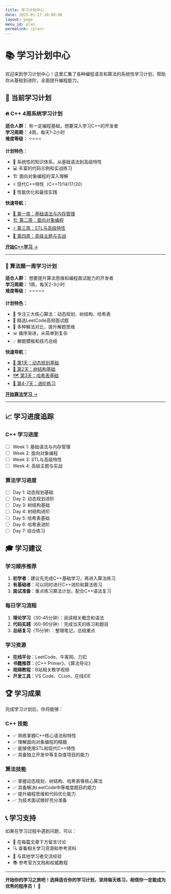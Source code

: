 ```yaml
---
title: 学习计划中心
date: 2025-01-27 10:00:00
layout: page
menu_id: plan
permalink: /plan/
---
```


# 📚 学习计划中心

欢迎来到学习计划中心！这里汇集了各种编程语言和算法的系统性学习计划，帮助你从基础到进阶，全面提升编程能力。

## 🎯 当前学习计划

### 🔥 C++ 4周系统学习计划
**适合人群：** 有一定编程基础，想要深入学习C++的开发者  
**学习周期：** 4周，每天1-2小时  
**难度等级：** ⭐⭐⭐⭐

**计划特色：**
- 📖 系统性的知识体系，从基础语法到高级特性
- 💻 丰富的代码示例和实战练习
- 🏗️ 面向对象编程的深入理解
- ⚡ 现代C++特性（C++11/14/17/20）
- 🚀 性能优化和最佳实践

**快速导航：**
- [📅 第一周：基础语法与内存管理](/plan/cpp/week1/)
- [🏗️ 第二周：面向对象编程](/plan/cpp/week2/)
- [⚡ 第三周：STL与高级特性](/plan/cpp/week3/)
- [🚀 第四周：高级主题与实战](/plan/cpp/week4/)

[**开始C++学习** →](/plan/cpp/)

---

### 🧮 算法题一周学习计划
**适合人群：** 想要提升算法思维和编程面试能力的开发者  
**学习周期：** 1周，每天2-3小时  
**难度等级：** ⭐⭐⭐⭐⭐

**计划特色：**
- 🎯 专注三大核心算法：动态规划、树结构、哈希表
- 📝 精选LeetCode高频面试题
- 🔄 多种解法对比，提升解题思维
- 📊 循序渐进，从简单到复杂
- 💡 解题模板和技巧总结

**快速导航：**
- [📅 第1天：动态规划基础](/plan/algorithm/week1/day1/)
- [🌳 第2天：树结构基础](/plan/algorithm/week1/day2/)
- [🗺️ 第3天：哈希表基础](/plan/algorithm/week1/day3/)
- [🔄 第4-7天：进阶练习](/plan/algorithm/week1/)

[**开始算法学习** →](/plan/algorithm/)

---

## 📈 学习进度追踪

### C++ 学习进度
- [ ] Week 1: 基础语法与内存管理
- [ ] Week 2: 面向对象编程
- [ ] Week 3: STL与高级特性
- [ ] Week 4: 高级主题与实战

### 算法学习进度
- [ ] Day 1: 动态规划基础
- [ ] Day 2: 动态规划进阶
- [ ] Day 3: 树结构基础
- [ ] Day 4: 树结构进阶
- [ ] Day 5: 哈希表基础
- [ ] Day 6: 哈希表进阶
- [ ] Day 7: 综合练习

## 🎓 学习建议

### 学习顺序推荐
1. **初学者**：建议先完成C++基础学习，再进入算法练习
2. **有基础者**：可以同时进行C++进阶和算法练习
3. **面试准备**：重点练习算法计划，配合C++语法复习

### 每日学习流程
1. **理论学习**（30-45分钟）：阅读相关概念和语法
2. **代码实践**（60-90分钟）：完成当天的练习和题目
3. **总结复习**（15分钟）：整理笔记，总结重点

### 学习资源
- **在线平台**：LeetCode、牛客网、力扣
- **书籍推荐**：《C++ Primer》、《算法导论》
- **视频教程**：B站相关教学视频
- **开发工具**：VS Code、CLion、在线IDE

## 🏆 学习成果

完成学习计划后，你将能够：

### C++ 技能
- ✅ 熟练掌握C++核心语法和特性
- ✅ 理解面向对象编程的精髓
- ✅ 能够使用STL和现代C++特性
- ✅ 具备独立开发中等复杂度项目的能力

### 算法技能
- ✅ 掌握动态规划、树结构、哈希表等核心算法
- ✅ 具备解决LeetCode中等难度题目的能力
- ✅ 提升编程思维和代码优化能力
- ✅ 为技术面试做好充分准备

## 📞 学习支持

如果在学习过程中遇到问题，可以：
- 📝 在每篇文章下方留言讨论
- 🔍 查看相关学习资源和参考资料
- 💬 与其他学习者交流经验
- 📚 参考官方文档和权威教程

---

**开始你的学习之旅吧！选择适合你的学习计划，坚持每天练习，相信你一定能成为优秀的程序员！** 🚀
